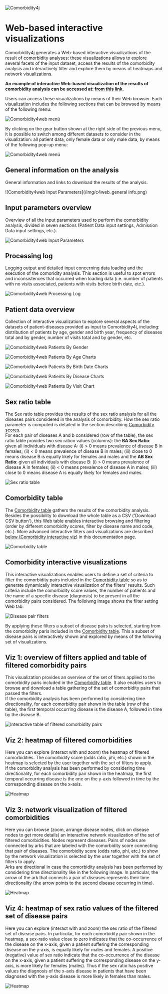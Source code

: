 ![Comorbidity4j](/img/logo.png)
<h1>Web-based interactive visualizations</h1>

Comorbidity4j generates a Web-based interactive visualizations of the result of comorbidity analyses: these visualizations allows to explore several facets of the input dataset, access the results of the comorbidity analysis and interactively filter and explore them by means of heatmaps and network visualizations.  
  
  
**An example of interactive Web-based visualization of the results of comorbidity analysis can be accessed at: <a href="http://backingdata.org/comorbidity4j/" target="_blank">from this link</a>.**  
  
Users can access these visualizations by means of their Web browser. Each visualization includes the following sections that can be browsed by means of the following menu:  
  
![Comorbidity4web menú](/img/c4web_menu.png)  
  
  
By clicking on the gear button shown at the right side of the previous menu, it is possible to switch among different datasets to consider in the visualization: all patient data, only female data or only male data, by means of the following pop-up menu:  
  
![Comorbidity4web menú](/img/c4web_sexSelectionMenu.png)  
  
## General information on the analysis
  
General information and links to download the results of the analysis.  
  
![Comorbidity4web Input Parameters](/img/c4web_general info.png)  
  
    
## Input parameters overview  
  
Overview of all the input parameters used to perform the comorbidity analysis, divided in seven sections (Patient Data input settings, Admission Data input settings, etc.).  
  
![Comorbidity4web Input Parameters](/img/c4web_inputParams.png)  
  
  
## Processing log  
  
Logging output and detailed input concerning data loading and the execution of the comoridity analysis. This section is useful to spot errors and inconsistences that occurred when loading data (i.e. number of patients with no visits associated, patients with visits before birth date, etc.).  

![Comorbidity4web Processing Log](/img/c4web_processingLog.png)  
  
  
## Patient data overview  
  
Collection of interactive visualization to explore several aspects of the datasets of patient-diseases provided as input to Comorbidity4j, including: distribution of patients by age, gender and birth year, frequency of diseases total and by gender, number of visits total and by gender, etc.  

![Comorbidity4web Patients By Gender](/img/c4web_patOverview.png)  

![Comorbidity4web Patients By Age Charts](/img/c4web_patByAge.png)  
 
![Comorbidity4web Patients By Birth Date Charts](/img/c4web_patByBirthDate.png)  

![Comorbidity4web Patients By Disease Charts](/img/c4web_patByDisease.png)  

![Comorbidity4web Patients By Visit Chart](/img/c4web_visByDisease.png)  
  
  
<a name="sexRatioTab"></a>  
  
## Sex ratio table  
  
The Sex ratio table provides the results of the sex ratio analysis for all the diseases pairs considered in the analysis of comorbidity. How the sex ratio parameter is computed is detailed in the section describing [Comorbidity scores](ComorbidityScoresComputed.md).  
For each pair of diseases A and b considered (row of the table), the sex ratio table provides two sex ration values (columns): the **BA Sex Ratio**: given all individuals with disease A: (i) > 0 means prevalence of disease B in females; (ii) < 0 means prevalence of disease B in males; (iii) close to 0 means disease B is equally likely for females and males and the **AB Sex Ratio**: given all individuals with disease B: (i) > 0 means prevalence of disease A in females; (ii) < 0 means prevalence of disease A in males; (iii) close to 0 means disease A is equally likely for females and males.  
  
![Sex ratio table](/img/c4web_sexRatio.png)
  
  
<a name="comoTab"></a>  
  
## Comorbidity table  
  
The [Comorbidity table](ComorbidityTable.md) gathers the results of the comorbidity analysis. Besides the possibility to download the whole table as a CSV ('Download CSV button'), this Web table enables interactive browsing and filtering (order by different comorbidity scores, filter by disease name and code, etc.). More advanced interactive filters and visualizations are described [below (Comorbidity interactive viz)](#interactViz) in this documentation page.  

![Comorbidity table](/img/c4web_comoTable.png)  
  
  
<a name="interactViz"></a>
  
## Comorbidity interactive visualizations 
  
This interactive visualizations enables users to define a set of criteria to filter the comorbidity pairs included in the [Comorbidity table](ComorbidityTable.md)  so as to generate dynamically interactive visualization of the filters' results. Such criteria include the comorbidity score values, the number of patients and the name of a specific disease (diagnosis) to be present in all the comorbidity pairs considered. The folloiwng image shows the filter setting Web tab:  

![Disease pair filters](/img/c4web_interVizFilters.png)  
  

By applying these filters a subset of disease pairs is selected, starting from the comorbidity paris included in the [Comorbidity table](#comoTab). This a subset of disease pairs is interactively shown and explored by means of the following set of visualizations.    
  
  
## Viz 1: overview of filters applied and table of filtered comorbidity pairs  
  
This visualization provides an overview of the set of filters applied to the comorbidity paris included in the [Comorbidity table](#comoTab). It also enables users to browse and download a table gathering of the set of comorbidity pairs that passed the filters.  
If the comorbidity analysis has been performed by considering time directionality, for each comorbidity pair shown in the table (row of the table), the first temporal occurring disease is the disease A, followed in time by the disease B.  

![Interactive table of filtered comorbidity pairs](/img/c4web_interVizResultTab.png)  

  
## Viz 2: heatmap of filtered comorbidities  
  
Here you can explore (interact with and zoom) the heatmap of filtered comorbidities. The comorbidity score (odds ratio, phi, etc.) shown in the heatmap is selected by the user together with the set of filters to apply.  
If the comorbidity analysis has been performed by considering time directionality, for each comorbidity pair shown in the heatmap, the first temporal occurring disease is the one on the y-axis followed in time by the corresponding disease on the x-axis.  

![Heatmap](/img/c4web_interVizHeatMap.png)  
  
  
## Viz 3: network visualization of filtered comorbidities  
  
Here you can browse (zoom, arrange disease nodes, click on disease nodes to get more details) an interactive network visualization of the set of filtered comorbidities. Nodes represent diseases. Pairs of nodes are connected by arks that are labeled with the comorbidity score connecting that pair of diseases. The comorbidity score (odds ratio, phi, etc.) to show by the network visualization is selected by the user together with the set of filters to apply.  
Arks are directional in case the comorbidity analysis has been performed by considering time directionality like in the following image. In particular, the arrow of the ark that connects a pair of diseases represents their time directionality (the arrow points to the second disease occurring in time). 
  
![Heatmap](/img/c4web_interVizNetwork.png)  
  
  
## Viz 4: heatmap of sex ratio values of the filtered set of disease pairs  
  
Here you can explore (interact with and zoom) the sex ratio of the filtered set of disease pairs. In particular, for each comorbidity pair shown in the heatmap, a sex-ratio value close to zero indicates that the co-occurrence of the disease on the x-axis, given a patient suffering the corresponding disease on the y-axis, is equally likely for males and females. A positive (negative) value of sex ratio indicate that the co-occurrence of the disease on the x-axis, given a patient suffering the corresponding disease on the y-axis, is more likely for females (males). Thus if the sex ratio has positive values the diagnosis of the x-axis disease in patients that have been diagnosed with the y-axis disease is more likely in females than males.  
  
![Heatmap](/img/c4web_interVizSexRatio.png)  

